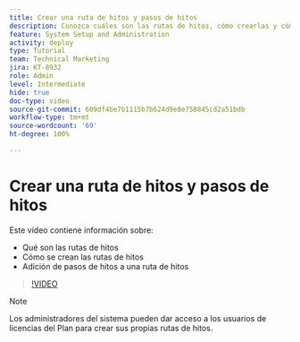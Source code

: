 ```yaml
---
title: Crear una ruta de hitos y pasos de hitos
description: Conozca cuáles son las rutas de hitos, cómo crearlas y cómo agregar pasos de hitos.
feature: System Setup and Administration
activity: deploy
type: Tutorial
team: Technical Marketing
jira: KT-8932
role: Admin
level: Intermediate
hide: true
doc-type: video
source-git-commit: 609df4be7b1115b7b624d9e8e758845cd2a51bdb
workflow-type: tm+mt
source-wordcount: '69'
ht-degree: 100%

---
```


# Crear una ruta de hitos y pasos de hitos

Este vídeo contiene información sobre:

* Qué son las rutas de hitos
* Cómo se crean las rutas de hitos
* Adición de pasos de hitos a una ruta de hitos

>[!VIDEO](https://video.tv.adobe.com/v/335204/?quality=12&learn=on)

>[!NOTE]
>
>Los administradores del sistema pueden dar acceso a los usuarios de licencias del Plan para crear sus propias rutas de hitos.
